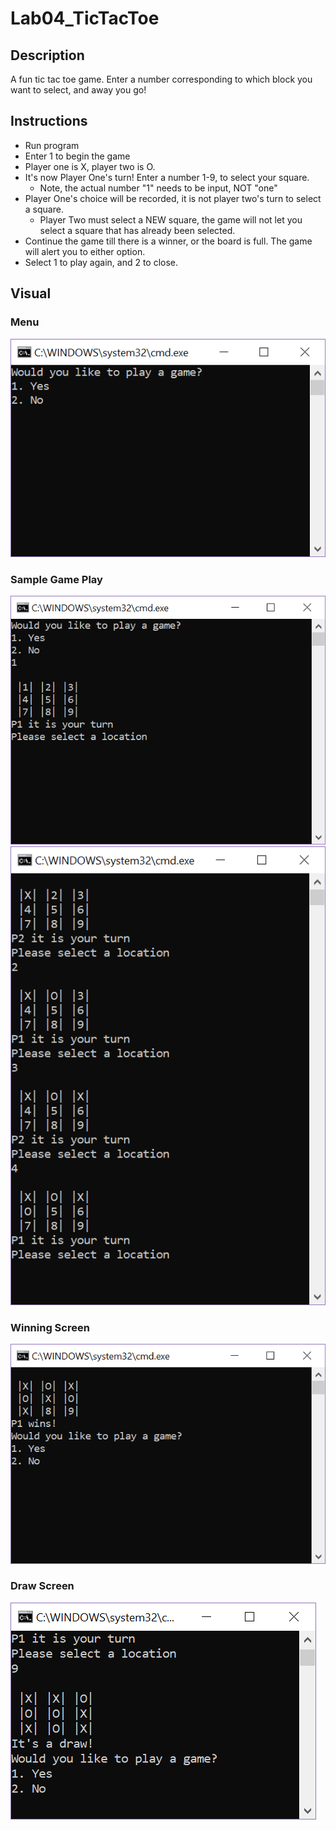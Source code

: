 # Lab04_TicTacToe

## Description
A fun tic tac toe game. Enter a number corresponding to which block you want to select, and away you go!

## Instructions
- Run program
- Enter 1 to begin the game
- Player one is X, player two is O.
- It's now Player One's turn! Enter a number 1-9, to select your square.
	- Note, the actual number "1" needs to be input, NOT "one"
- Player One's choice will be recorded, it is not player two's turn to select a square.
	- Player Two must select a NEW square, the game will not let you select a square that has already been selected.
- Continue the game till there is a winner, or the board is full. The game will alert you to either option. 
- Select 1 to play again, and 2 to close.

## Visual

### Menu
![Menu Sample](./assets/menu.PNG)

### Sample Game Play
![First Turn Sample](./assets/first_turn.PNG)
![Game Play Sample](./assets/game_play.PNG)

### Winning Screen 
![Winner Sample](./assets/winner.PNG)

### Draw Screen
![Draw Sample](./assets/draw.PNG)
